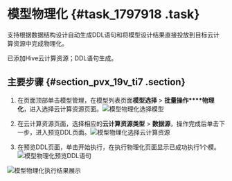# 模型物理化 {#task_1797918 .task}

支持根据数据结构设计自动生成DDL语句和将模型设计结果直接投放到目标云计算资源中完成物理化。

已添加Hive云计算资源；DDL语句生成。

## 主要步骤 {#section_pvx_19v_ti7 .section}

1.  在页面顶部单击模型管理，在模型列表页面**模型选择** \> **批量操作****物理化**，进入选择云计算资源页面。![模型物理化选择模型](http://static-aliyun-doc.oss-cn-hangzhou.aliyuncs.com/assets/img/1423539/156809688756863_zh-CN.png)


2.  在云计算资源页面，选择相应的**云计算资源类型** \> **数据源**，操作完成后单击下一步，进入预览DDL页面。![模型物理化选择云计算资源](http://static-aliyun-doc.oss-cn-hangzhou.aliyuncs.com/assets/img/1423539/156809688756864_zh-CN.png)


3.  在预览DDL页面，单击开始执行，在执行物理化页面显示已成功执行1个模。![模型物理化预览DDL语句](http://static-aliyun-doc.oss-cn-hangzhou.aliyuncs.com/assets/img/1423539/156809688756865_zh-CN.png)

![模型物理化执行结果展示](http://static-aliyun-doc.oss-cn-hangzhou.aliyuncs.com/assets/img/1423539/156809688756866_zh-CN.png)



